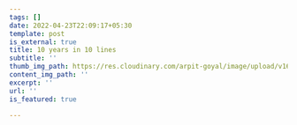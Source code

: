 ```yaml
---
tags: []
date: 2022-04-23T22:09:17+05:30
template: post
is_external: true
title: 10 years in 10 lines
subtitle: ''
thumb_img_path: https://res.cloudinary.com/arpit-goyal/image/upload/v1650731987/1_sizaZa1cqGsV_MxskFLq7A_u2wglu.jpg
content_img_path: ''
excerpt: ''
url: ''
is_featured: true

---
```


